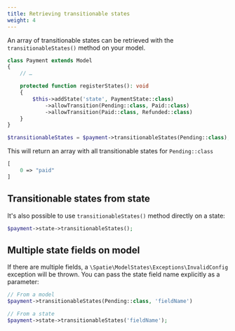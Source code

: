 ```yaml
---
title: Retrieving transitionable states
weight: 4
---
```


An array of transitionable states can be retrieved with the `transitionableStates()` method on your model.

```php
class Payment extends Model
{
    // …

    protected function registerStates(): void
    {
        $this->addState('state', PaymentState::class)
            ->allowTransition(Pending::class, Paid::class)
            ->allowTransition(Paid::class, Refunded::class)
    }
}
```

```php
$transitionableStates = $payment->transitionableStates(Pending::class);
```

This will return an array with all transitionable states for `Pending::class`

```php
[
    0 => "paid"
]
```

## Transitionable states from state

It's also possible to use `transitionableStates()` method directly on a state:

```php
$payment->state->transitionableStates();
```

## Multiple state fields on model

If there are multiple fields, a `\Spatie\ModelStates\Exceptions\InvalidConfig` exception will be thrown. You can pass the state field name explicitly as a parameter:

```php
// From a model
$payment->transitionableStates(Pending::class, 'fieldName')

// From a state
$payment->state->transitionableStates('fieldName');
```

